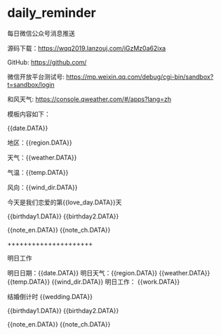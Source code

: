 # daily_reminder
每日微信公众号消息推送


源码下载：https://wqq2019.lanzouj.com/iGzMz0a62ixa

GitHub:
https://github.com/

微信开放平台测试号:
https://mp.weixin.qq.com/debug/cgi-bin/sandbox?t=sandbox/login

和风天气:
https://console.qweather.com/#/apps?lang=zh



模板内容如下：

{{date.DATA}} 

地区：{{region.DATA}} 

天气：{{weather.DATA}} 

气温：{{temp.DATA}} 

风向：{{wind_dir.DATA}} 

今天是我们恋爱的第{{love_day.DATA}}天 

{{birthday1.DATA}} 
{{birthday2.DATA}}


{{note_en.DATA}} 
{{note_ch.DATA}}


+++++++++++++++++++++

明日工作

明日日期：{{date.DATA}}
明日天气：{{region.DATA}}    {{weather.DATA}}    {{temp.DATA}}    {{wind_dir.DATA}}
明日工作： {{work.DATA}}

结婚倒计时 {{wedding.DATA}} 

{{birthday1.DATA}}
{{birthday2.DATA}}

{{note_en.DATA}}
{{note_ch.DATA}}




